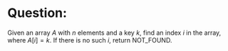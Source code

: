 # Question:

Given an array $A$ with $n$ elements and a key $k$, find an index $i$ in the array, where $A[i] = k$. If there is no such $i$, return NOT_FOUND.

